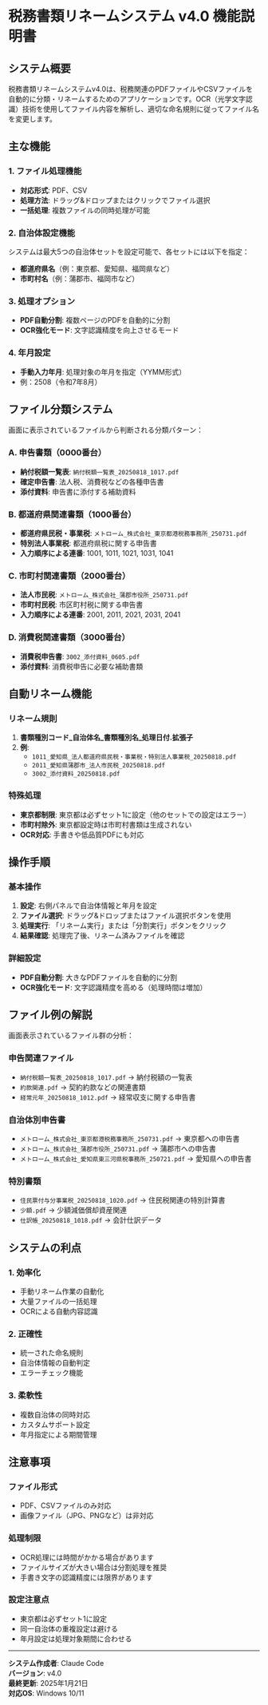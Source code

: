 # 税務書類リネームシステム v4.0 機能説明書

## システム概要
税務書類リネームシステムv4.0は、税務関連のPDFファイルやCSVファイルを自動的に分類・リネームするためのアプリケーションです。OCR（光学文字認識）技術を使用してファイル内容を解析し、適切な命名規則に従ってファイル名を変更します。

## 主な機能

### 1. ファイル処理機能
- **対応形式**: PDF、CSV
- **処理方法**: ドラッグ&ドロップまたはクリックでファイル選択
- **一括処理**: 複数ファイルの同時処理が可能

### 2. 自治体設定機能
システムは最大5つの自治体セットを設定可能で、各セットには以下を指定：
- **都道府県名**（例：東京都、愛知県、福岡県など）
- **市町村名**（例：蒲郡市、福岡市など）

### 3. 処理オプション
- **PDF自動分割**: 複数ページのPDFを自動的に分割
- **OCR強化モード**: 文字認識精度を向上させるモード

### 4. 年月設定
- **手動入力年月**: 処理対象の年月を指定（YYMM形式）
- 例：2508（令和7年8月）

## ファイル分類システム

画面に表示されているファイルから判断される分類パターン：

### A. 申告書類（0000番台）
- **納付税額一覧表**: `納付税額一覧表_20250818_1017.pdf`
- **確定申告書**: 法人税、消費税などの各種申告書
- **添付資料**: 申告書に添付する補助資料

### B. 都道府県関連書類（1000番台）
- **都道府県民税・事業税**: `メトローム_株式会社_東京都港税務事務所_250731.pdf`
- **特別法人事業税**: 都道府県税に関する申告書
- **入力順序による連番**: 1001, 1011, 1021, 1031, 1041

### C. 市町村関連書類（2000番台）  
- **法人市民税**: `メトローム_株式会社_蒲郡市役所_250731.pdf`
- **市町村民税**: 市区町村税に関する申告書
- **入力順序による連番**: 2001, 2011, 2021, 2031, 2041

### D. 消費税関連書類（3000番台）
- **消費税申告書**: `3002_添付資料_0605.pdf`
- **添付資料**: 消費税申告に必要な補助書類

## 自動リネーム機能

### リネーム規則
1. **書類種別コード_自治体名_書類種別名_処理日付.拡張子**
2. **例**:
   - `1011_愛知県_法人都道府県民税・事業税・特別法人事業税_20250818.pdf`
   - `2011_愛知県蒲郡市_法人市民税_20250818.pdf`
   - `3002_添付資料_20250818.pdf`

### 特殊処理
- **東京都制限**: 東京都は必ずセット1に設定（他のセットでの設定はエラー）
- **市町村除外**: 東京都設定時は市町村書類は生成されない
- **OCR対応**: 手書きや低品質PDFにも対応

## 操作手順

### 基本操作
1. **設定**: 右側パネルで自治体情報と年月を設定
2. **ファイル選択**: ドラッグ&ドロップまたはファイル選択ボタンを使用
3. **処理実行**: 「リネーム実行」または「分割実行」ボタンをクリック
4. **結果確認**: 処理完了後、リネーム済みファイルを確認

### 詳細設定
- **PDF自動分割**: 大きなPDFファイルを自動的に分割
- **OCR強化モード**: 文字認識精度を高める（処理時間は増加）

## ファイル例の解説

画面表示されているファイル群の分析：

### 申告関連ファイル
- `納付税額一覧表_20250818_1017.pdf` → 納付税額の一覧表
- `約款関連.pdf` → 契約約款などの関連書類
- `経常元年_20250818_1012.pdf` → 経常収支に関する申告書

### 自治体別申告書
- `メトローム_株式会社_東京都港税務事務所_250731.pdf` → 東京都への申告書
- `メトローム_株式会社_蒲郡市役所_250731.pdf` → 蒲郡市への申告書
- `メトローム_株式会社_愛知県東三河県税事務所_250721.pdf` → 愛知県への申告書

### 特別書類
- `住民票付与分事業税_20250818_1020.pdf` → 住民税関連の特別計算書
- `少額.pdf` → 少額減価償却資産関連
- `仕訳帳_20250818_1018.pdf` → 会計仕訳データ

## システムの利点

### 1. 効率化
- 手動リネーム作業の自動化
- 大量ファイルの一括処理
- OCRによる自動内容認識

### 2. 正確性
- 統一された命名規則
- 自治体情報の自動判定
- エラーチェック機能

### 3. 柔軟性
- 複数自治体の同時対応
- カスタムサポート設定
- 年月指定による期間管理

## 注意事項

### ファイル形式
- PDF、CSVファイルのみ対応
- 画像ファイル（JPG、PNGなど）は非対応

### 処理制限
- OCR処理には時間がかかる場合があります
- ファイルサイズが大きい場合は分割処理を推奨
- 手書き文字の認識精度には限界があります

### 設定注意点
- 東京都は必ずセット1に設定
- 同一自治体の重複設定は避ける
- 年月設定は処理対象期間に合わせる

---

**システム作成者**: Claude Code  
**バージョン**: v4.0  
**最終更新**: 2025年1月21日  
**対応OS**: Windows 10/11